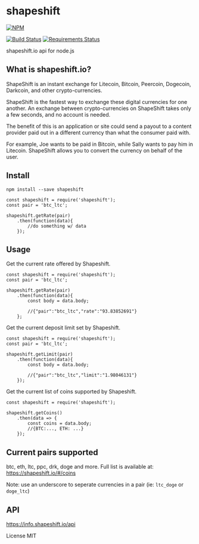 shapeshift
==========

[![NPM](https://nodei.co/npm/shapeshift.png?downloads=true&downloadRank=true&stars=true)](https://nodei.co/npm/shapeshift/)

[![Build Status](https://travis-ci.org/chovy/shapeshift.svg?branch=master)](https://travis-ci.org/chovy/shapeshift) [![Requirements Status](https://requires.io/github/chovy/shapeshift/requirements.svg?branch=master)](https://requires.io/github/chovy/shapeshift/requirements/?branch=master)

shapeshift.io api for node.js

## What is shapeshift.io?

ShapeShift is an instant exchange for Litecoin, Bitcoin, Peercoin, Dogecoin, Darkcoin, and other crypto-currencies.

ShapeShift is the fastest way to exchange these digital currencies for one another.
An exchange between crypto-currencies on ShapeShift takes only a few seconds, and no account is needed.

The benefit of this is an application or site could send a payout to a content provider paid out in a different currency than
what the consumer paid with.

For example, Joe wants to be paid in Bitcoin, while Sally wants to pay him in Litecoin.
ShapeShift allows you to convert the currency on behalf of the user.

## Install

	npm install --save shapeshift

	const shapeshift = require('shapeshift');
	const pair = 'btc_ltc';

	shapeshift.getRate(pair)
		.then(function(data){
			//do something w/ data
		});
		
## Usage

Get the current rate offered by Shapeshift.

	const shapeshift = require('shapeshift');
	const pair = 'btc_ltc';

	shapeshift.getRate(pair)
		.then(function(data){
			const body = data.body;

			//{"pair":"btc_ltc","rate":"93.83852691"}
		};

Get the current deposit limit set by Shapeshift.

	const shapeshift = require('shapeshift');
	const pair = 'btc_ltc';

	shapeshift.getLimit(pair)
		.then(function(data){
			const body = data.body;

			//{"pair":"btc_ltc","limit":"1.98046131"}
		});

Get the current list of coins supported by Shapeshift.

	const shapeshift = require('shapeshift');

	shapeshift.getCoins()
		.then(data => {
			const coins = data.body;
			//{BTC:..., ETH: ...}
		});

## Current pairs supported

btc, eth, ltc, ppc, drk, doge and more. Full list is available at: https://shapeshift.io/#/coins

Note: use an underscore to seperate currencies in a pair (ie: `ltc_doge` or `doge_ltc`)

## API

https://info.shapeshift.io/api

License MIT

